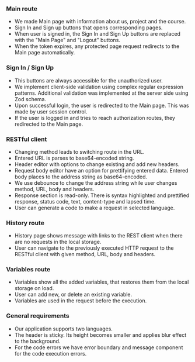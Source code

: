 ### Main route
- We made Main page with information about us, project and the course.
- Sign In and Sign up buttons that opens corresponding pages.
- When user is signed in, the Sign In and Sign Up buttons are replaced with the "Main Page" and "Logout" buttons.
- When the token expires, any protected page request redirects to the Main page automatically.

### Sign In / Sign Up
- This buttons are always accessible for the unauthorized user.
- We implement client-side validation using complex regular expression patterns. Additional validation was implemented at the server side using Zod schema.
- Upon successful login, the user is redirected to the Main page. This was made by user session control.
- If the user is logged in and tries to reach authorization routes, they redirected to the Main page.

### RESTful client
- Changing method leads to switching route in the URL.
- Entered URL is parses to base64-encoded string.
- Header editor with options to change existing and add new headers.
- Request body editor have an option for prettifying entered data. Entered body places to the address string as base64-encoded.
- We use debounce to change the address string while user changes method, URL, body and headers.
- Response section is read-only. There is syntax highlighted and prettified response, status code, text, content-type and lapsed time.
- User can generate a code to make a request in selected language.

### History route
- History page shows message with links to the REST client when there are no requests in the local storage.
- User can navigate to the previously executed HTTP request to the RESTful client with given method, URL, body and headers.

### Variables route
- Variables show all the added variables, that restores them from the local storage on load.
- User can add new, or delete an existing variable.
- Variables are used in the request before the execution.

### General requirements
- Our application supports two languages.
- The header is sticky. Its height becomes smaller and applies blur effect to the background.
- For the code errors we have error boundary and message component for the code execution errors.
